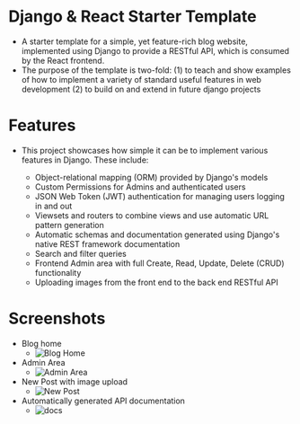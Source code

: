 # Django & React Starter Template

- A starter template for a simple, yet feature-rich blog website, implemented using Django to provide a RESTful API, which is consumed by the React frontend.
- The purpose of the template is two-fold: (1) to teach and show examples of how to implement a variety of standard useful features in web development (2) to build on and extend in future django projects

# Features

- This project showcases how simple it can be to implement various features in Django. These include:

  - Object-relational mapping (ORM) provided by Django's models
  - Custom Permissions for Admins and authenticated users
  - JSON Web Token (JWT) authentication for managing users logging in and out
  - Viewsets and routers to combine views and use automatic URL pattern generation
  - Automatic schemas and documentation generated using Django's native REST framework documentation
  - Search and filter queries
  - Frontend Admin area with full Create, Read, Update, Delete (CRUD) functionality
  - Uploading images from the front end to the back end RESTful API

# Screenshots

- Blog home
  - ![Blog Home](https://github.com/tj-wells/Django-React-Template/blob/master/screenshots/blog_home.jpg?raw=true)
- Admin Area
  - ![Admin Area](https://github.com/tj-wells/Django-React-Template/blob/master/screenshots/admin_area.jpg?raw=true)
- New Post with image upload
  - ![New Post](https://github.com/tj-wells/Django-React-Template/blob/master/screenshots/new_post.jpg?raw=true)
- Automatically generated API documentation
  - ![docs](https://github.com/tj-wells/Django-React-Template/blob/master/screenshots/docs.jpg?raw=true)
